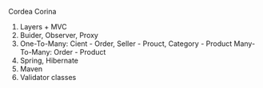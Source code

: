 Cordea Corina
1. Layers + MVC
2. Buider, Observer, Proxy
3. One-To-Many: Cient - Order, Seller - Prouct, Category - Product 
                  Many-To-Many: Order - Product
4. Spring, Hibernate
5. Maven
6. Validator classes 